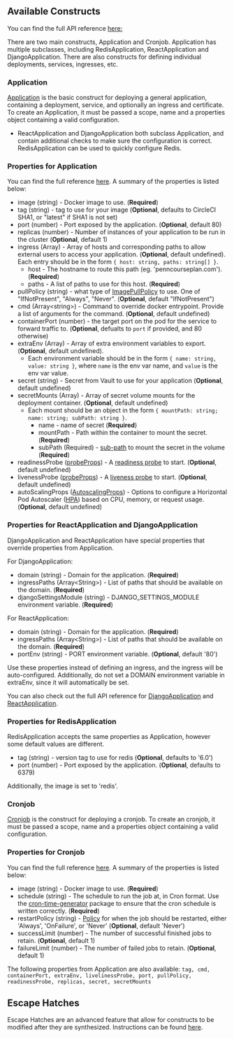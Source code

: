 

## Available Constructs

You can find the full API reference [here:](https://pennlabs.github.io/kittyhawk/index.html) 

There are two main constructs, Application and Cronjob. Application has multiple subclasses, including  RedisApplication, ReactApplication and DjangoApplication. There are also constructs for defining individual deployments, services, ingresses, etc. 

### Application

[Application](lib/application.ts) is the basic construct for deploying a general application, containing a deployment, service, and optionally an ingress and certificate. To create an Application, it must be passed a scope, name and a properties object containing a valid configuration. 
  - ReactApplication and DjangoApplication both subclass Application, and contain additional checks to make sure the configuration is correct. RedisApplication can be used to quickly configure Redis. 


### Properties for Application
You can find the full reference [here](https://pennlabs.github.io/kittyhawk/interfaces/_lib_application_.applicationprops.html). A summary of the properties is listed below:
- image (string) - Docker image to use. (**Required**)
- tag (string) - tag to use for your image  (**Optional**, defaults to CircleCI SHA1, or "latest" if SHA1 is not set)
- port (number) - Port exposed by the application. (**Optional**, default 80)
- replicas (number) - Number of instances of your application to be run in the cluster (**Optional**, default 1)
- ingress (Array) - Array of hosts and corresponding paths to allow external users to access your application. (**Optional**, default undefined). Each entry should be in the form ```{ host: string, paths: string[] }```.  
  - host - The hostname to route this path (eg. 'penncourseplan.com'). (**Required**)
  - paths - A list of paths to use for this host. (**Required**)
- pullPolicy (string) - what type of [ImagePullPolicy](https://kubernetes.io/docs/concepts/containers/images/#updating-images) to use. One of "IfNotPresent", "Always", "Never". (**Optional**, default "IfNotPresent")
- cmd (Array\<string\>) - Command to override docker entrypoint. Provide a list of arguments for the command. (**Optional**, default undefined)
- containerPort (number) - the target port on the pod for the service to forward traffic to. (**Optional**, defualts to ```port```  if provided, and 80 otherwise)
- extraEnv (Array) - Array of extra environment variables to export. (**Optional**, default undefined).
  - Each environment variable should be in the form ```{ name: string, value: string }```, where ```name``` is the env var name, and ```value``` is the env var value.
- secret (string) - Secret from Vault to use for your application (**Optional**, default undefined)
- secretMounts (Array) - Array of secret volume mounts for the deployment container. (**Optional**, default undefined)
    - Each mount should be an object in the form ```{ mountPath: string; name: string; subPath: string }```.
      - name - name of secret (**Required**)
      - mountPath - Path within the container to mount the secret. (**Required**)
      - subPath (Required) - [sub-path](https://kubernetes.io/docs/concepts/storage/volumes/#using-subpath) to mount the secret in the volume (**Required**)
- readinessProbe ([probeProps](https://pennlabs.github.io/kittyhawk/interfaces/_lib_container_.probeprops.html)) - A [readiness probe](https://kubernetes.io/docs/tasks/configure-pod-container/configure-liveness-readiness-startup-probes/#define-readiness-probes) to start. (**Optional**, default undefined)
- livenessProbe ([probeProps](https://pennlabs.github.io/kittyhawk/interfaces/_lib_container_.probeprops.html)) - A [liveness probe](https://kubernetes.io/docs/tasks/configure-pod-container/configure-liveness-readiness-startup-probes/#define-a-liveness-command) to start. (**Optional**, default undefined)
 - autoScalingProps ([AutoscalingProps](https://pennlabs.github.io/kittyhawk/interfaces/_lib_autoscaler_.autoscalingprops.html)) - Options to configure a Horizontal Pod Autoscaler ([HPA](https://kubernetes.io/docs/tasks/run-application/horizontal-pod-autoscale/)) based on CPU, memory, or request usage. (**Optional**, default undefined)

### Properties for ReactApplication and DjangoApplication
DjangoApplication and ReactApplication have special properties that override properties from Application.

For DjangoApplication:
- domain (string) - Domain for the application. (**Required**)
- ingressPaths (Array\<String\>) - List of paths that should be available on the domain. (**Required**)
- djangoSettingsModule (string) - DJANGO_SETTINGS_MODULE environment variable. (**Required**)

For ReactApplication:
- domain (string) - Domain for the application. (**Required**)
- ingressPaths (Array\<String\>) - List of paths that should be available on the domain. (**Required**)
- portEnv (string) - PORT environment variable. (**Optional**, default '80')

Use these properties instead of defining an ingress, and the ingress will be auto-configured. Additionally, do not set a DOMAIN environment variable in extraEnv, since it will automatically be set. 

You can also check out the full API reference for [DjangoApplication](https://pennlabs.github.io/kittyhawk/interfaces/_lib_application_.djangoapplicationprops.html) and [ReactApplication](https://pennlabs.github.io/kittyhawk/interfaces/_lib_application_.reactapplicationprops.html).

### Properties for RedisApplication

RedisApplication accepts the same properties as Application, however some default values are different.
- tag (string) - version tag to use for redis  (**Optional**, defaults to '6.0')
- port (number) - Port exposed by the application. (**Optional**, defaults to 6379)

Additionally, the image is set to 'redis'.

### Cronjob

[Cronjob](lib/cronjob.ts) is the construct for deploying a cronjob. To create an cronjob, it must be passed a scope, name and a properties object containing a valid configuration. 
### Properties for Cronjob
You can find the full reference [here](https://pennlabs.github.io/kittyhawk/interfaces/_lib_cronjob_.cronjobprops.html). A summary of the properties is listed below:
- image (string) - Docker image to use. (**Required**)
- schedule (string) - The schedule to run the job at, in Cron format. Use the [cron-time-generator](https://www.npmjs.com/package/cron-time-generator) package to ensure that the cron schedule is written correctly.  (**Required**)
- restartPolicy (string) - [Policy](https://kubernetes.io/docs/concepts/workloads/controllers/job/#handling-pod-and-container-failures) for when the job should be restarted, either 'Always', 'OnFailure', or 'Never' (**Optional**, default 'Never')
- successLimit (number) - The number of successful finished jobs to retain. (**Optional**, default 1)
- failureLimit (number) - The number of failed jobs to retain. (**Optional**, default 1)

The following properties from Application are also available: ```tag, cmd, containerPort, extraEnv, livelinessProbe, port, pullPolicy, readinessProbe, replicas, secret, secretMounts```


## Escape Hatches

Escape Hatches are an advanced feature that allow for constructs to be modified after they are synthesized. Instructions can be found [here](https://github.com/awslabs/cdk8s/blob/master/docs/concepts/escape-hatches.md).